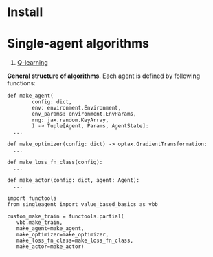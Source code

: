 # Install

# Single-agent algorithms

1. [Q-learning](singleagent/q_learning.py)

**General structure of algorithms**. Each agent is defined by following functions:
```
def make_agent(
        config: dict,
        env: environment.Environment,
        env_params: environment.EnvParams,
        rng: jax.random.KeyArray,
        ) -> Tuple[Agent, Params, AgentState]:
  ...

def make_optimizer(config: dict) -> optax.GradientTransformation:
  ...

def make_loss_fn_class(config):
  ...

def make_actor(config: dict, agent: Agent):
  ...

import functools
from singleagent import value_based_basics as vbb

custom_make_train = functools.partial(
   vbb.make_train,
   make_agent=make_agent,
   make_optimizer=make_optimizer,
   make_loss_fn_class=make_loss_fn_class,
   make_actor=make_actor)

```



<!-- 2. [Successor Features](td_agents/usfa.py)
3. [MuZero](td_agents/muzero.py) -->


<!-- # Single-agent algorithms -->